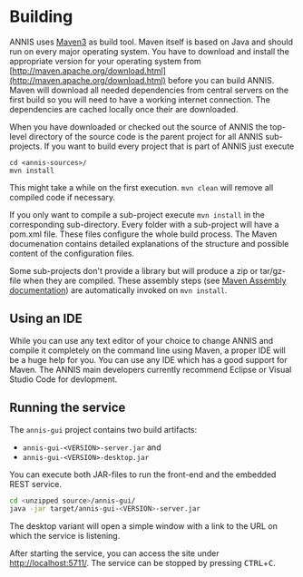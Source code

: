 # Building

ANNIS uses [Maven3](http://maven.apache.org/)  as build tool. Maven itself is
based on Java and should run on every major operating system. You have to
download and install the appropriate version for your operating system from
[http://maven.apache.org/download.html](http://maven.apache.org/download.html) before you can build ANNIS. Maven will
download all needed dependencies from central servers on the first build so you
will need to have a working internet connection. The dependencies are cached
locally once their are downloaded.

When you have downloaded or checked out the source of ANNIS the top-level
directory of the source code is the parent project for all ANNIS sub-projects. If
you want to build every project that is part of ANNIS just execute
~~~{.sh}
cd <annis-sources>/
mvn install
~~~
This might take a while on the first execution. `mvn clean` will remove all compiled
code if necessary.

If you only want to compile a sub-project execute `mvn install` in the
corresponding sub-directory. Every folder with a sub-project will have a pom.xml
file. These files configure the whole build process. The Maven documenation
contains detailed explanations of the structure and possible content of the
configuration files.

Some sub-projects don't provide a library but will produce a zip or tar/gz-
file when they are compiled. These assembly steps (see [Maven Assembly documentation](http://maven.apache.org/plugins/maven-assembly-plugin/)) are automatically
invoked on `mvn install`.

## Using an IDE

While you can use any text editor of your choice to change ANNIS and compile
it completely on the command line using Maven, a proper IDE will be a huge help
for you. You can use any IDE which has a good support for Maven. The ANNIS
main developers currently recommend Eclipse or Visual Studio Code for devlopment.

## Running the service

The `annis-gui` project contains two build artifacts: 

- `annis-gui-<VERSION>-server.jar` and
- `annis-gui-<VERSION>-desktop.jar`


You can execute both JAR-files to run the front-end and the embedded REST service.

```bash
cd <unzipped source>/annis-gui/
java -jar target/annis-gui-<VERSION>-server.jar
```
The desktop variant will open a simple window with a link to the URL on which the service is listening.

After starting the service, you can access the site under [http://localhost:5711/](http://localhost:5711). 
The service can be stopped by pressing <kbd>CTRL</kbd>+<kbd>C</kbd>.
